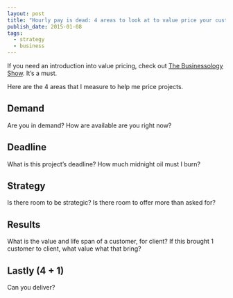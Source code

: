 ```yaml
---
layout: post
title: "Hourly pay is dead: 4 areas to look at to value price your customers"
publish_date: 2015-01-08
tags:
  - strategy
  - business
---
```


If you need an introduction into value pricing, check out [The Businessology Show](https://www.businessology.biz/). It’s a must.

Here are the 4 areas that I measure to help me price projects.

## Demand

Are you in demand?
How are available are you right now?

## Deadline

What is this project’s deadline?
How much midnight oil must I burn?

## Strategy

Is there room to be strategic?
Is there room to offer more than asked for?

## Results

What is the value and life span of a customer, for client?
If this brought 1 customer to client, what value what that bring?

## Lastly (4 + 1)

Can you deliver?
